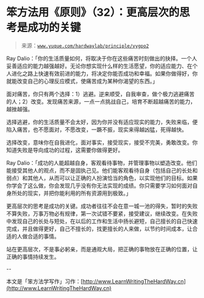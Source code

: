 # 笨方法用《原则》（32）：更高层次的思考是成功的关键

> 来源：[`www.yuque.com/hardwaylab/principle/vygpo2`](https://www.yuque.com/hardwaylab/principle/vygpo2)



Ray Dalio：「你的生活质量如何，将取决于你在这些痛苦时刻做出的抉择。一个人妥善适应的能力越强越好。无论你想实现什么样的生活愿望，你的适应能力、在个人进化之路上快速有效前进的能力，将决定你能否成功和幸福。如果你做得好，你就能改变自己的心理反应模式，使痛苦成为某种你渴望的东西。」 

面对痛苦，你只有两个选择：1）逃避。逆来顺受，自我审查，做个极力逃避痛苦的人；2）改变。发现痛苦来源，一点一点挑战自己，培育不断超越痛苦的能力，越挫越强。 

选择逃避，你的生活质量不会太好，因为你并没有适应现实的能力，失败来临，便陷入痛苦，也不愿面对，不愿改变，一蹶不振，现实来得越凶猛，死得越快。 

选择改变，意味你在自我进化，面对事实，接受现实，接受不完美，勇敢改变。你知道失败是导向成功的过程，这需要你做得更好。 

Ray Dalio：「成功的人能超越自身，客观看待事物，并管理事物以塑造改变。他们能接受其他人的观点，而不是固执己见。他们能客观看待自身（包括自己的长处和弱点）和其他人，从而可以让正确的人扮演恰当的角色，以实现他们的目标。如果你学会了这么做，你会发现几乎没有你无法实现的成绩。你只需要学习如何面对自身所处的现实，并把你能利用的所有资源用到极致。」 

更高层次的思考是成功的关键。成功者往往不会在意一城一池的得失，暂时的失败不算失败，万事万物必有规律，第一次试错不要紧，接受建议，继续改变。在失败中发现自己的长处与短处，在以后的工作和生活中扬长避短，自己擅长的自己快速完成，并且做得更好，自己不擅长的，找更擅长的人来做，以节约时间成本，让合适的人做合适的事情。 

站在更高层次，不是事必躬亲，而是通观大局，把正确的事物放在正确的位置，让正确的事情持续发生。 

-- 

本文是「笨方法学写作」习作：[http://www.LearnWritingTheHardWay.cn](http://www.LearnWritingTheHardWay.cn)